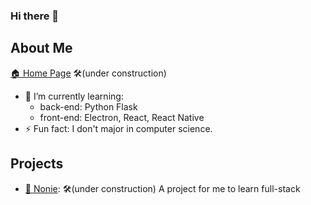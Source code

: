 ### Hi there 👋
## About Me
[🏠 Home Page](https://whyen-wang.github.io/) 🛠️(under construction)
- 🌱 I’m currently learning:
  - back-end: Python Flask
  - front-end: Electron, React, React Native
- ⚡ Fun fact: I don't major in computer science.

## Projects
- [📖 Nonie](https://whyen-wang.github.io/Nonie/): 🛠️(under construction)
A project for me to learn full-stack

